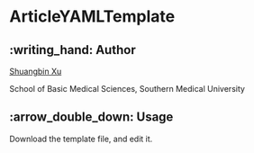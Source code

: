 <!-- This is from README.Rmd, please edit that file -->

# ArticleYAMLTemplate

## :writing\_hand: Author

[Shuangbin Xu](https://github.com/xiangpin)

School of Basic Medical Sciences, Southern Medical University

## :arrow\_double\_down: Usage

Download the template file, and edit it.
